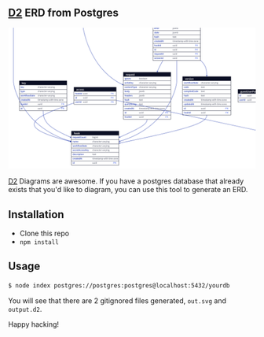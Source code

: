 ## [D2](https://github.com/terrastruct/d2#related) ERD from Postgres

![Example](/./example.png)

[D2](https://github.com/terrastruct/d2) Diagrams are awesome. If you have a postgres database that already exists that you'd like to diagram, you can use this tool to generate an ERD.

## Installation

- Clone this repo
- `npm install`

## Usage

```sh
$ node index postgres://postgres:postgres@localhost:5432/yourdb
```

You will see that there are 2 gitignored files generated, `out.svg` and `output.d2`.

Happy hacking!
